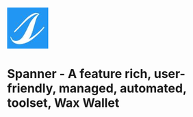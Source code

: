 ![Spanner Logo](https://raw.githubusercontent.com/spanner159753/Spanner/spanner/display/logo/app_logo.jpg)

# Spanner - A feature rich, user-friendly, managed, automated, toolset, Wax Wallet
